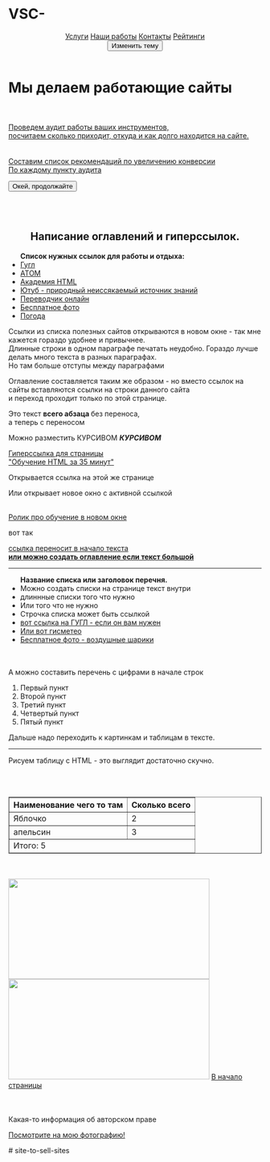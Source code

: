  # VSC-
<!DOCTYPE html>

<html>
  <head> 
     <meta http-equiv="Content-Type" content="text/html; charset=UTF-8">
     <title> "Создание и продвижение сайтов" </title>    
     <meta name="description" content="Разрабатываем эффективные решения для вашего бизнеса">	
     <link rel="shortcut icon" href="https://atom.io/favicon.ico">
     <link rel="stylesheet" href="C:/Users/maded/Desktop/index/main.css">
     <script src="app.js"></script>  
  </head>
  <body> 
    <header <div class="topnav">
          <a class="active" href="#home">Услуги</a>
          <a href="#news">Наши работы</a>
          <a href="#contact">Контакты</a>
          <a href="#about">Рейтинги</a>
       </div> 
	  <div class="container">
          <button class="theme-button" type="button">Изменить тему</button>
       </div>
    </header>
    <h1 id="ideveloper">Мы делаем работающие сайты</h1>
	  <br></br>
       <div class="main-content">
          <a href=""https://htmlacademy.ru/" target="_blanc"> Проведем аудит работы ваших инструментов,
	  <br> посчитаем сколько приходит, откуда и как долго находится на сайте. </a>
      </div>
           <br></br>
        <aside>
           <a href=""https://htmlacademy.ru/" target="_blanc"> Составим список рекомендаций по увеличению конверсии
           <br>По каждому пункту аудита</a>
           <p><button class="button" type="button">Окей, продолжайте </button> </p>
         </aside>
       </div>
       <br></br>
    <h2 align=center> Написание оглавлений и гиперссылок.</h2>
        <ul><b>Список нужных ссылок для работы и отдыха:</b>
           <li><a href="https://www.google.ru/" target="_blanc">Гугл</a></li>
           <li><a href="https://atom.io/" target="_blanc">АТОМ</a></li>
           <li><a href="https://htmlacademy.ru/" target="_blanc">Академия HTML</a></li>
           <li><a href="https://www.youtube.com/" target="_blanc">Ютуб - природный неиссякаемый источник знаний </a></li>
           <li><a href="https://www.translate.ru/" target="_blanc">Переводчик онлайн</a></li>
           <li><a href="https://pixabay.com/ru/photos/" target="_blanc">Бесплатное фото</a></li>
           <li><a href="https://www.gismeteo.ru/weather-samara-4618/10-days/" target="_blanc">Погода</a></li>
        </ul>
        <p>Ссылки из списка полезных сайтов открываются в новом окне - так мне кажется гораздо удобнее и привычнее. 
	<br> Длинные строки в одном параграфе печатать неудобно. Гораздо лучше делать много текста в разных параграфах.
	<br> Но там больше отступы между параграфами</p>
        <p>Оглавление составляется таким же образом - но вместо ссылок на сайты вставляются ссылки на строки данного сайта 
	<br> и переход проходит только по этой странице.</p> 
        <p> Это текст <b> всего абзаца </b> без переноса, 
	<br>а теперь с переносом</p>
        <p> Можно разместить КУРСИВОМ <b><em>КУРСИВОМ</em></b></p>
        <a href="https://www.youtube.com/watch?v=4jYYHaTwWvY">Гиперссылка для страницы
	<br> "Обучение HTML за 35 минут"</a>
        <p>Открывается ссылка на этой же странице</p>
        <p>Или открывает новое окно с активной ссылкой</p>
        <a href="https://www.youtube.com/watch?v=4jYYHaTwWvY&amp;t=1280s" target="_blanc">
	<br>Ролик про обучение в новом окне</a>
        <p> вот так</p>
        <a href="file:///C:/Users/maded/Desktop/index/index.html#ideveloper">ссылка переносит в начало текста
	<br> <b> или можно создать оглавление если текст большой</b></a>
        <hr>
        <ul><b>Название списка или заголовок перечня.</b>
          <li>Можно создать списки на странице текст внутри </li>
          <li>длиннные списки того что нужно</li>
          <li>Или того что не нужно</li>
          <li>Строчка списка может быть ссылкой</li>
          <li><a href="https://www.google.ru/" target="_blanc">вот ссылка на ГУГЛ - если он вам нужен</a></li>
          <li><a href="https://www.gismeteo.ru/weather-samara-4618/10-days/">Или вот гисметео</a></li>
          <li><a href="https://pixabay.com/ru/photos/%D0%B2%D0%BE%D0%B7%D0%B4%D1%83%D1%88%D0%BD%D1%8B%D0%B5-%D1%88%D0%B0%D1%80%D1%8B-%D0%BF%D1%80%D0%B0%D0%B7%D0%B4%D0%BD%D0%BE%D0%B2%D0%B0%D0%BD%D0%B8%D0%B5-%D1%86%D0%B2%D0%B5%D1%82%D1%8B-1786430/" target="_blanc">Бесплатное фото - воздушные шарики</a></li>
          <br></br>
	 </ul>
	 <p> А можно составить перечень с цифрами в начале строк</p>
	     <ol>
		<li> Первый пункт</li>
		<li> Второй пункт</li>
		<li> Третий пункт</li>
		<li> Четвертый пункт</li>
		<li> Пятый пункт</li>
	     </ol>
        <p>Дальше надо переходить к картинкам и таблицам в тексте.</p>
        <hr>
        <p>Рисуем таблицу с HTML - это выглядит достаточно скучно. </p>
         <br></br>
        <table border="1"align=center>
          <thead>
            <tr>
              <th>Наименование чего то там</th>
              <th>Сколько всего</th>
            </tr>
            </thead><tbody>
            <tr>
                <td>Яблочко</td>
                <td>2</td>
            </tr>
            <tr>
                <td>апельсин</td>
                <td>3</td>
             </tr>
              </tbody><tfoot>
              <tr>
                <td colspan="2">Итого: 5 </td>
              </tr>
              </tfoot>          
        </table>
          <br></br>
	<img src="C:\Users\maded\Desktop\index\Кот в очках.jpg" height="200" width="400" alt="">
	<img src="C:\Users\maded\Desktop\index\Подсолнухи закат.jpg" height="200" width="400" alt="">
    	<a href="ideveloper">В начало страницы</a>
	<br></br>
        <br></br>
       <footer>
          Какая-то информация об авторском праве
          <p><a href="кот в очках.jpg">Посмотрите на мою фотографию!</a></p>
        </footer>
</body>
</html>
# site-to-sell-sites
